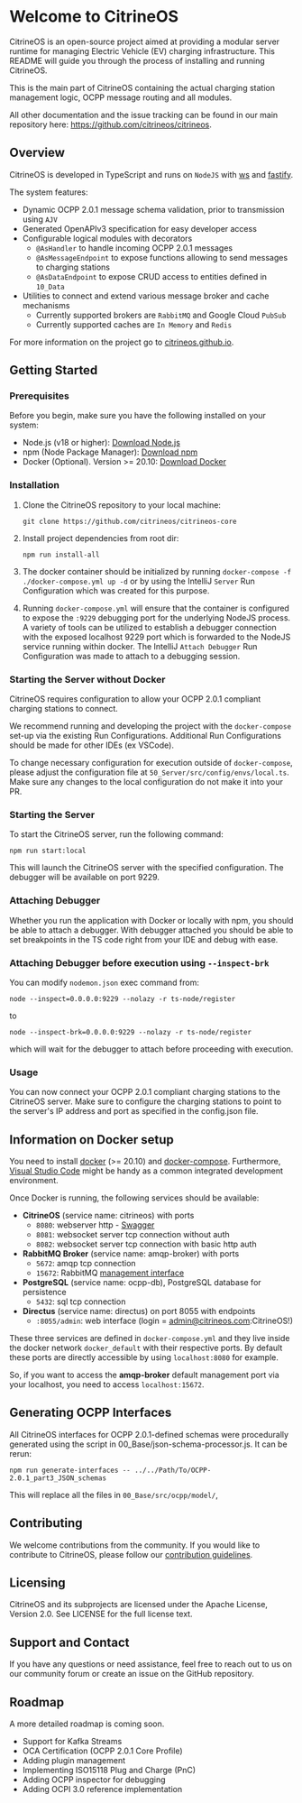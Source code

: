 # Welcome to CitrineOS

CitrineOS is an open-source project aimed at providing a modular server runtime for managing Electric Vehicle (EV) charging infrastructure. This README will guide you through the process of installing and running CitrineOS.

This is the main part of CitrineOS containing the actual charging station management logic, OCPP message routing and all modules.

All other documentation and the issue tracking can be found in our main repository here: https://github.com/citrineos/citrineos.

## Overview

CitrineOS is developed in TypeScript and runs on `NodeJS` with [ws](https://github.com/websockets/ws) and [fastify](https://fastify.dev/).

The system features:

- Dynamic OCPP 2.0.1 message schema validation, prior to transmission using `AJV`
- Generated OpenAPIv3 specification for easy developer access
- Configurable logical modules with decorators
  - `@AsHandler` to handle incoming OCPP 2.0.1 messages
  - `@AsMessageEndpoint` to expose functions allowing to send messages to charging stations
  - `@AsDataEndpoint` to expose CRUD access to entities defined in `10_Data`
- Utilities to connect and extend various message broker and cache mechanisms
  - Currently supported brokers are `RabbitMQ` and Google Cloud `PubSub`
  - Currently supported caches are `In Memory` and `Redis`

For more information on the project go to [citrineos.github.io](https://citrineos.github.io).

## Getting Started

### Prerequisites

Before you begin, make sure you have the following installed on your system:

- Node.js (v18 or higher): [Download Node.js](https://nodejs.org/)
- npm (Node Package Manager): [Download npm](https://www.npmjs.com/get-npm)
- Docker (Optional). Version >= 20.10: [Download Docker](https://docs.docker.com/get-docker/)
### Installation

1. Clone the CitrineOS repository to your local machine:

    ```shell
    git clone https://github.com/citrineos/citrineos-core
    ```

1. Install project dependencies from root dir:

   ```shell
   npm run install-all
   ```

1. The docker container should be initialized by running `docker-compose -f ./docker-compose.yml up -d` or 
by using the IntelliJ `Server` Run Configuration which was created for this purpose.

1. Running `docker-compose.yml` will ensure that the container is configured to expose the `:9229` debugging
port for the underlying NodeJS process. A variety of tools can be utilized to establish a debugger connection
with the exposed localhost 9229 port which is forwarded to the NodeJS service running within docker. The IntelliJ
`Attach Debugger` Run Configuration was made to attach to a debugging session.

### Starting the Server without Docker

CitrineOS requires configuration to allow your OCPP 2.0.1 compliant charging stations to connect.

We recommend running and developing the project with the `docker-compose` set-up via the existing Run Configurations.
Additional Run Configurations should be made for other IDEs (ex VSCode).

To change necessary configuration for execution outside of `docker-compose`, please adjust the configuration file at `50_Server/src/config/envs/local.ts`. Make sure any changes to the local configuration do not make it into your PR.

### Starting the Server

To start the CitrineOS server, run the following command:

```shell
npm run start:local
```

This will launch the CitrineOS server with the specified configuration. The debugger will be available 
on port 9229.

### Attaching Debugger
Whether you run the application with Docker or locally with npm, you should be able to attach a debugger.
With debugger attached you should be able to set breakpoints in the TS code right from your IDE and debug
with ease.

### Attaching Debugger before execution using `--inspect-brk`
You can modify `nodemon.json` exec command from:
```shell
node --inspect=0.0.0.0:9229 --nolazy -r ts-node/register
```
to
```shell
node --inspect-brk=0.0.0.0:9229 --nolazy -r ts-node/register
```
which will wait for the debugger to attach before proceeding with execution.

### Usage

You can now connect your OCPP 2.0.1 compliant charging stations to the CitrineOS server. Make sure to configure the charging stations to point to the server's IP address and port as specified in the config.json file.

## Information on Docker setup

You need to install
[docker](https://docs.docker.com/engine/install/#server) (>= 20.10) and
[docker-compose](https://docs.docker.com/compose/install/#install-compose).
Furthermore, [Visual Studio
Code](https://code.visualstudio.com/docs/setup/linux) might be handy as
a common integrated development environment.

Once Docker is running, the following services should be available:

-   **CitrineOS** (service name: citrineos) with ports
    -   `8080`: webserver http - [Swagger](http://localhost:8080/docs)
    -   `8081`: websocket server tcp connection without auth
    -   `8082`: websocket server tcp connection with basic http auth
-   **RabbitMQ Broker** (service name: amqp-broker) with ports
    -   `5672`: amqp tcp connection
    -   `15672`: RabbitMQ [management interface](http://localhost:15672)
-   **PostgreSQL** (service name: ocpp-db), PostgreSQL database for persistence
    -   `5432`: sql tcp connection
-   **Directus** (service name: directus) on port 8055 with endpoints
    -   `:8055/admin`: web interface (login = admin@citrineos.com:CitrineOS!)

These three services are defined in `docker-compose.yml` and they
live inside the docker network `docker_default` with their respective
ports. By default these ports are directly accessible by using
`localhost:8080` for example.

So, if you want to access the **amqp-broker** default management port via your
localhost, you need to access `localhost:15672`.

## Generating OCPP Interfaces

All CitrineOS interfaces for OCPP 2.0.1-defined schemas were procedurally generated using the script in 00_Base/json-schema-processor.js.
It can be rerun:
```shell
npm run generate-interfaces -- ../../Path/To/OCPP-2.0.1_part3_JSON_schemas
```
This will replace all the files in `00_Base/src/ocpp/model/`,

## Contributing

We welcome contributions from the community. If you would like to contribute to CitrineOS, please follow our [contribution guidelines](https://github.com/citrineos/citrineos/blob/main/CONTRIBUTING.md).

## Licensing

CitrineOS and its subprojects are licensed under the Apache License, Version 2.0. See LICENSE for the full license text.

## Support and Contact

If you have any questions or need assistance, feel free to reach out to us on our community forum or create an issue on the GitHub repository.

## Roadmap

A more detailed roadmap is coming soon.

- Support for Kafka Streams
- OCA Certification (OCPP 2.0.1 Core Profile)
- Adding plugin management
- Implementing ISO15118 Plug and Charge (PnC)
- Adding OCPP inspector for debugging
- Adding OCPI 3.0 reference implementation
